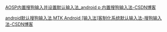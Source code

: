 [AOSP内置搜狗输入并设置默认输入法_android p 内置搜狗输入法-CSDN博客](https://blog.csdn.net/Android_machong/article/details/132758063)

[android默认搜狗输入法,MTK Android [输入法]客制化系统默认输入法-搜狗输入法-CSDN博客](https://blog.csdn.net/weixin_39918084/article/details/117683151?spm=1001.2101.3001.6650.4&utm_medium=distribute.pc_relevant.none-task-blog-2%7Edefault%7ECTRLIST%7ERate-4-117683151-blog-132758063.235%5Ev43%5Epc_blog_bottom_relevance_base7&depth_1-utm_source=distribute.pc_relevant.none-task-blog-2%7Edefault%7ECTRLIST%7ERate-4-117683151-blog-132758063.235%5Ev43%5Epc_blog_bottom_relevance_base7&utm_relevant_index=9)
